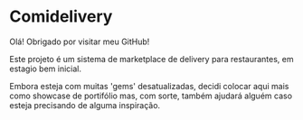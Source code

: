 # Comidelivery
Olá! Obrigado por visitar meu GitHub!

Este projeto é um sistema de marketplace de delivery para restaurantes, em estagio bem inicial.

Embora esteja com muitas 'gems' desatualizadas, decidi colocar aqui mais como showcase de portifólio mas, com sorte, também ajudará alguém caso esteja precisando de alguma inspiração.
